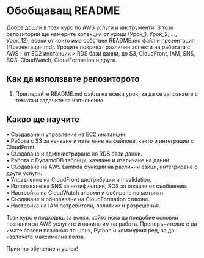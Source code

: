 # Обобщаващ README 

Добре дошли в този курс по AWS услуги и инструменти! В този репозиторий ще намерите колекция от уроци (Урок_1, Урок_2, …, Урок_12), всеки от които има собствен README.md файл и презентация (Презентация.md). Уроците покриват различни аспекти на работата с AWS – от EC2 инстанции и RDS бази данни, до S3, CloudFront, IAM, SNS, SQS, CloudWatch, CloudFormation и други.

## Как да използвате репозиторото

1. Прегледайте README.md файла на всеки урок, за да се запознаете с темата и задачите за изпълнение.   


## Какво ще научите

• Създаване и управление на EC2 инстанции.  
• Работа с S3 за качване и изтегляне на файлове, както и интеграции с CloudFront.  
• Създаване и администриране на RDS бази данни.  
• Работа с DynamoDB таблици, качване и извличане на данни.  
• Създаване на AWS Lambda функции на различни езици, интегриране с други услуги.  
• Управление на CloudFront дистрибуции и Invalidation.  
• Използване на SNS за нотификации, SQS за опашки от съобщения.  
• Настройка на CloudWatch аларми и събиране на метрики.  
• Създаване и обновяване на CloudFormation стакове.  
• Настройка на IAM потребители, политики и разрешения.

Този курс е подходящ за всеки, който иска да придобие основни познания за AWS услугите и начина им на работа. Препоръчително е да имате базови познания по Linux, Python и командния ред, за да извлечете максимална полза.  

Приятно обучение и успех!

